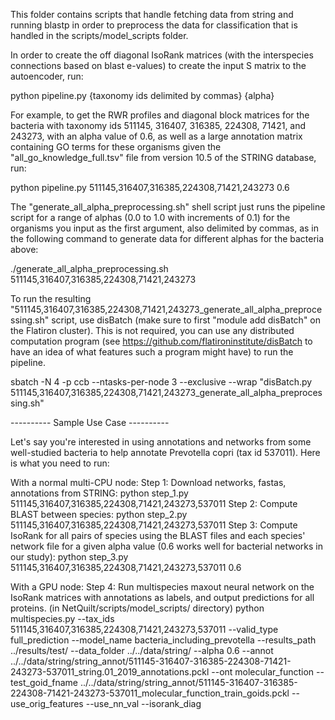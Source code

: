 This folder contains scripts that handle fetching data from string and running blastp in order to preprocess the data for classification that is handled in the scripts/model_scripts folder.

In order to create the off diagonal IsoRank matrices (with the interspecies connections based on blast e-values) to create the input S matrix to the autoencoder, run:

python pipeline.py {taxonomy ids delimited by commas} {alpha}

For example, to get the RWR profiles and diagonal block matrices for the bacteria with taxonomy ids 511145, 316407, 316385, 224308, 71421, and 243273, with an alpha value of 0.6, as well as a large annotation matrix containing GO terms for these organisms given the "all_go_knowledge_full.tsv" file from version 10.5 of the STRING database, run:

python pipeline.py 511145,316407,316385,224308,71421,243273 0.6

The "generate_all_alpha_preprocessing.sh" shell script just runs the pipeline script for a range of alphas (0.0 to 1.0 with increments of 0.1) for the organisms you input as the first argument, also delimited by commas, as in the following command to generate data for different alphas for the bacteria above:

./generate_all_alpha_preprocessing.sh 511145,316407,316385,224308,71421,243273

To run the resulting "511145,316407,316385,224308,71421,243273_generate_all_alpha_preprocessing.sh" script, use disBatch (make sure to first "module add disBatch" on the Flatiron cluster). This is not required, you can use any distributed computation program (see https://github.com/flatironinstitute/disBatch to have an idea of what features such a program might have) to run the pipeline.

sbatch -N 4 -p ccb --ntasks-per-node 3 --exclusive --wrap "disBatch.py 511145,316407,316385,224308,71421,243273_generate_all_alpha_preprocessing.sh"

---------- Sample Use Case ----------

Let's say you're interested in using annotations and networks from some well-studied bacteria to help annotate Prevotella copri (tax id 537011).
Here is what you need to run:

With a normal multi-CPU node:
Step 1:
Download networks, fastas, annotations from STRING:
    python step_1.py 511145,316407,316385,224308,71421,243273,537011
Step 2:
Compute BLAST between species:
    python step_2.py 511145,316407,316385,224308,71421,243273,537011
Step 3:
Compute IsoRank for all pairs of species using the BLAST files and each species' network file for a given alpha value (0.6 works well for bacterial networks in our study):
    python step_3.py 511145,316407,316385,224308,71421,243273,537011 0.6

With a GPU node:
Step 4:
Run multispecies maxout neural network on the IsoRank matrices with annotations as labels, and output predictions for all proteins.
    (in NetQuilt/scripts/model_scripts/ directory)
    python multispecies.py --tax_ids 511145,316407,316385,224308,71421,243273,537011 --valid_type full_prediction --model_name bacteria_including_prevotella 
    --results_path ../results/test/ --data_folder ../../data/string/ --alpha 0.6 --annot ../../data/string/string_annot/511145-316407-316385-224308-71421-243273-537011_string.01_2019_annotations.pckl 
    --ont molecular_function --test_goid_fname ../../data/string/string_annot/511145-316407-316385-224308-71421-243273-537011_molecular_function_train_goids.pckl 
    --use_orig_features --use_nn_val --isorank_diag
